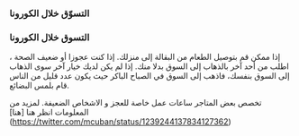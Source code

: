 ### التسوّق خلال الكورونا


### التسوق خلال الكورونا

إذا ممكن قم بتوصيل الطعام من البقالة إلى منزلك. إذا كنت عجوزا أو ضعيف الصحة ، اطلب من أحد آخر بالذهاب إلى السوق بدلا منك. إذا لم يكن لديك خيار آخر سوى الذهاب إلى السوق بنفسك، فاذهب إلى السوق في الصباح الباكر حيث يكون عدد قليل من الناس قام بلمس البضائع.

  تخصص بعض المتاجر ساعات عمل خاصة للعجز و الاشخاص الضعيفة. لمزيد من المعلومات انظر هنا [هنا]
(https://twitter.com/mcuban/status/1239244137834127362)
